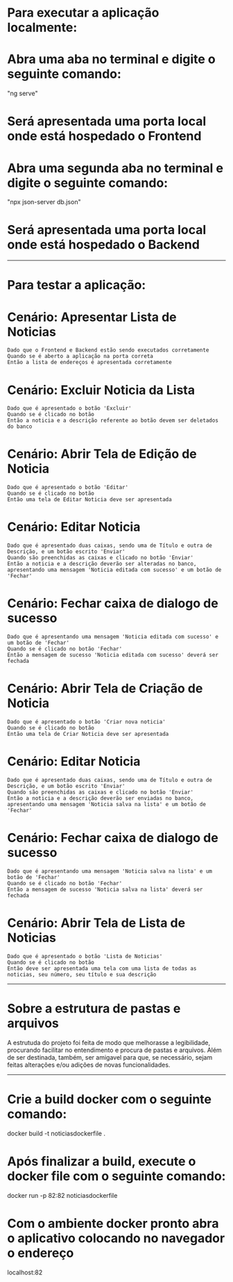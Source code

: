# Para executar a aplicação localmente:

# Abra uma aba no terminal e digite o seguinte comando:
"ng serve"

# Será apresentada uma porta local onde está hospedado o Frontend

# Abra uma segunda aba no terminal e digite o seguinte comando:
"npx json-server db.json"

# Será apresentada uma porta local onde está hospedado o Backend 


-------------------------------------------------------------------------------------

# Para testar a aplicação: 

 # Cenário: Apresentar Lista de Noticias
    Dado que o Frontend e Backend estão sendo executados corretamente
    Quando se é aberto a aplicação na porta correta
    Então a lista de endereços é apresentada corretamente

 # Cenário: Excluir Noticia da Lista
    Dado que é apresentado o botão 'Excluir'
    Quando se é clicado no botão
    Então a noticia e a descrição referente ao botão devem ser deletados do banco

# Cenário: Abrir Tela de Edição de Noticia 
    Dado que é apresentado o botão 'Editar'
    Quando se é clicado no botão
    Então uma tela de Editar Noticia deve ser apresentada

 # Cenário: Editar Noticia 
    Dado que é apresentado duas caixas, sendo uma de Título e outra de Descrição, e um botão escrito 'Enviar'
    Quando são preenchidas as caixas e clicado no botão 'Enviar'
    Então a noticia e a descrição deverão ser alteradas no banco, apresentando uma mensagem 'Noticia editada com sucesso' e um botão de 'Fechar'

# Cenário: Fechar caixa de dialogo de sucesso 
    Dado que é apresentando uma mensagem 'Noticia editada com sucesso' e um botão de 'Fechar'
    Quando se é clicado no botão 'Fechar'
    Então a mensagem de sucesso 'Noticia editada com sucesso' deverá ser fechada

# Cenário: Abrir Tela de Criação de Noticia 
    Dado que é apresentado o botão 'Criar nova noticia'
    Quando se é clicado no botão
    Então uma tela de Criar Noticia deve ser apresentada

 # Cenário: Editar Noticia 
    Dado que é apresentado duas caixas, sendo uma de Título e outra de Descrição, e um botão escrito 'Enviar'
    Quando são preenchidas as caixas e clicado no botão 'Enviar'
    Então a noticia e a descrição deverão ser enviadas no banco, apresentando uma mensagem 'Noticia salva na lista' e um botão de 'Fechar'

# Cenário: Fechar caixa de dialogo de sucesso 
    Dado que é apresentando uma mensagem 'Noticia salva na lista' e um botão de 'Fechar'
    Quando se é clicado no botão 'Fechar'
    Então a mensagem de sucesso 'Noticia salva na lista' deverá ser fechada

# Cenário: Abrir Tela de Lista de Noticias
    Dado que é apresentado o botão 'Lista de Noticias'
    Quando se é clicado no botão
    Então deve ser apresentada uma tela com uma lista de todas as noticias, seu número, seu título e sua descrição




-------------------------------------------------------------------------------------


# Sobre a estrutura de pastas e arquivos

A estrutuda do projeto foi feita de modo que melhorasse a legibilidade, procurando facilitar no entendimento e procura de pastas e arquivos. Além de ser destinada, também, ser amigavel para que, se necessário, sejam feitas alterações e/ou adições de novas funcionalidades.


-------------------------------------------------------------------------------------


# Crie a build docker com o seguinte comando:
docker build -t noticiasdockerfile .

# Após finalizar a build, execute o docker file com o seguinte comando:
docker run -p 82:82 noticiasdockerfile

# Com o ambiente docker pronto abra o aplicativo colocando no navegador o endereço
localhost:82